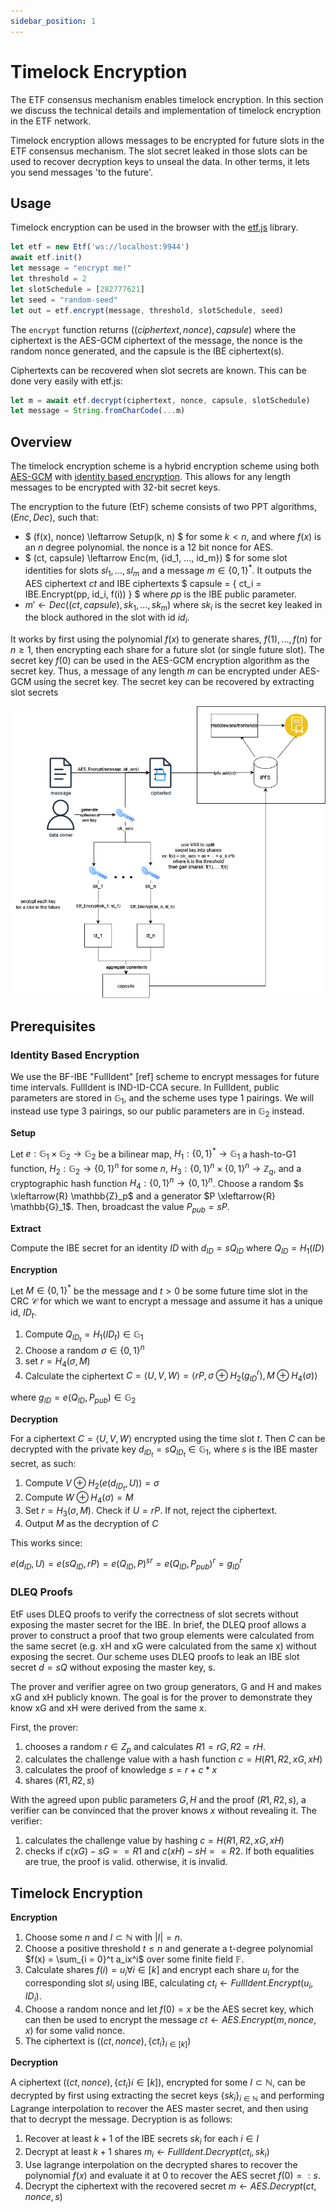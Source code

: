 ```yaml
---
sidebar_position: 1
---
```


# Timelock Encryption

The ETF consensus mechanism enables timelock encryption. In this section we discuss the technical details and implementation of timelock encryption in the ETF network.

Timelock encryption allows messages to be encrypted for future slots in the ETF consensus mechanism. The slot secret leaked in those slots can be used to recover decryption keys to unseal the data. In other terms, it lets you send messages 'to the future'.

## Usage

Timelock encryption can be used in the browser with the [etf.js](https://github.com/ideal-lab5/etf.js) library.

```javascript
let etf = new Etf('ws://localhost:9944')
await etf.init()
let message = "encrypt me!"
let threshold = 2
let slotSchedule = [282777621]
let seed = "random-seed"
let out = etf.encrypt(message, threshold, slotSchedule, seed)
```

The `encrypt` function returns $((ciphertext, nonce), capsule)$ where the ciphertext is the AES-GCM ciphertext of the message, the nonce is the random nonce generated, and the capsule is the IBE ciphertext(s).

Ciphertexts can be recovered when slot secrets are known. This can be done very easily with etf.js:

```javascript
let m = await etf.decrypt(ciphertext, nonce, capsule, slotSchedule)
let message = String.fromCharCode(...m)
```

## Overview

The timelock encryption scheme is a hybrid encryption scheme using both [AES-GCM](https://csrc.nist.rip/groups/ST/toolkit/BCM/documents/proposedmodes/gcm/gcm-spec.pdf) with [identity based encryption](#identity-based-encryption). This allows for any length messages to be encrypted with 32-bit secret keys. 

The encryption to the future (EtF) scheme consists of two PPT algorithms, $(Enc, Dec)$, such that:

- $ (f(x), nonce) \leftarrow Setup(k, n) $ for some $k < n$, and where $f(x)$ is an $n$ degree polynomial. the nonce is a 12 bit nonce for AES.
- $ (ct, capsule) \leftarrow Enc(m, {id_1, ..., id_m}) $ for some slot identities for slots $sl_1, ..., sl_m$ and a message $m \in \{0, 1\}^*$. It outputs the AES ciphertext $ct$ and IBE ciphertexts $ capsule = { ct_i = IBE.Encrypt(pp, id_i, f(i)) } $ where $pp$ is the IBE public parameter.
- $m' \leftarrow Dec((ct, capsule), {sk_1, ..., sk_m})$ where $sk_i$ is the secret key leaked in the block authored in the slot with id $id_i$.

It works by first using the polynomial $f(x)$ to generate shares, $f(1), ..., f(n)$ for $n \geq 1$, then encrypting each share for a future slot (or single future slot). The secret key $f(0)$ can be used in the AES-GCM encryption algorithm as the secret key. Thus, a message of any length $m$ can be encrypted under AES-GCM using the secret key. The secret key can be recovered by extracting slot secrets 

![2](../../static/assets/aes_etf.png)

## Prerequisites

### Identity Based Encryption

We use the BF-IBE "FullIdent" [ref] scheme to encrypt messages for future time intervals. FullIdent is IND-ID-CCA secure. In FullIdent, public parameters are stored in $\mathbb{G}_1$, and the scheme uses type 1 pairings. We will instead use type 3 pairings, so our public parameters are in $\mathbb{G}_2$ instead.

**Setup**

Let $e: \mathbb{G}_1 \times \mathbb{G}_2 \to \mathbb{G}_2$ be a bilinear map, $H_1: \{0, 1\}^* \to \mathbb{G}_1$ a hash-to-G1 function, $H_2: \mathbb{G}_2 \to \{0, 1\}^n$ for some $n$, $H_3: \{0, 1\}^n \times \{0, 1\}^n \to \mathbb{Z}_q$, and a cryptographic hash function $H_4: \{0, 1\}^n \to \{0, 1\}^n$. Choose a random $s \xleftarrow{R} \mathbb{Z}_p$ and a generator $P \xleftarrow{R} \mathbb{G}_1$. Then, broadcast the value $P_{pub} = sP$.

**Extract**

Compute the IBE secret for an identity $ID$ with $d_{ID} = sQ_{ID}$ where $Q_{ID} = H_1(ID)$

**Encryption**

Let $M \in \{0, 1\}^*$ be the message and $t > 0$ be some future time slot in the CRC $\mathcal{C}$ for which we want to encrypt a message and assume it has a unique id, $ID_t$.

1. Compute $Q_{ID_t} = H_1(ID_t) \in \mathbb{G}_1$
2. Choose a random $\sigma \in \{0, 1\}^n$
3. set $r = H_4(\sigma, M)$
4. Calculate the ciphertext $C = \left<U, V, W\right> = \left< rP, \sigma \oplus H_2(g^r_{ID}), M \oplus H_4(\sigma) \right>$


where $g_{ID} = e(Q_{ID}, P_{pub}) \in \mathbb{G}_2$

**Decryption**

For a ciphertext $C = \left <U, V, W\right >$ encrypted using the time slot $t$. Then $C$ can be decrypted with the private key $d_{ID_t} = s Q_{ID_t} \in \mathbb{G}_1$, where $s$ is the IBE master secret, as such:

1. Compute $V \oplus H_2(e(d_{ID_t}, U)) = \sigma$
2. Compute $W \oplus H_4(\sigma) = M$
3. Set $r = H_3(\sigma, M)$. Check if $U = rP$. If not, reject the ciphertext.
4. Output $M$ as the decryption of $C$

This works since:

$e(d_{ID}, U) = e(sQ_{ID}, rP) = e(Q_{ID}, P)^{sr} = e(Q_{ID}, P_{pub})^r = g_{ID}^r$


### DLEQ Proofs

EtF uses DLEQ proofs to verify the correctness of slot secrets without exposing the master secret for the IBE. In brief, the DLEQ proof allows a prover to construct a proof that two group elements were calculated from the same secret (e.g. xH and xG were calculated from the same x) without exposing the secret. Our scheme uses DLEQ proofs to leak an IBE slot secret $d = sQ$ without exposing the master key, s.

The prover and verifier agree on two group generators, G and H and makes xG and xH publicly known. The goal is for the prover to demonstrate they know xG and xH were derived from the same x.

First, the prover:
1. chooses a random $r \in Z_p$ and calculates $R1 = rG, R2 = rH$.
2. calculates the challenge value with a hash function $c = H(R1, R2, xG, xH)$
3. calculates the proof of knowledge $s = r + c* x$
4. shares $(R1, R2, s)$

With the agreed upon public parameters $G, H$ and the proof $(R1, R2, s)$, a verifier can be convinced that the prover knows $x$ without revealing it. The verifier:
1. calculates the challenge value by hashing $c = H(R1, R2, xG, xH)$
2. checks if $c(xG) - sG == R1$ and $c(xH) - sH == R2$. If both equalities are true, the proof is valid. otherwise, it is invalid.

## Timelock Encryption

$\textbf{Encryption}$

1. Choose some $n$ and $I \subset \mathbb{N}$ with $|I| = n$.
2. Choose a positive threshold $t \leq n$ and generate a t-degree polynomial $f(x) = \sum_{i = 0}^t a_ix^i$ over some finite field $\mathbb{F}$.
3. Calculate shares $f(i) = u_i \forall i \in [k]$ and encrypt each share $u_i$ for the corresponding slot $sl_i$ using IBE, calculating $ct_i \leftarrow FullIdent.Encrypt(u_i, ID_i)$.
4. Choose a random nonce and let $f(0) = x$ be the AES secret key, which can then be used to encrypt the message $ct \leftarrow AES.Encrypt(m, nonce, x)$ for some valid nonce.
5. The ciphertext is $((ct, nonce), \{ct_i\}_{i \in [k]})$

$\textbf{Decryption}$

A ciphertext $((ct, nonce), \{ct_i\}i \in [k])$, encrypted for some $I \subset \mathbb{N}$, can be decrypted by first using extracting the secret keys $\{sk_i\}_{i \in \mathbb{N}}$ and performing Lagrange interpolation to recover the AES master secret, and then using that to decrypt the message. Decryption is as follows:

1. Recover at least $k+1$ of the IBE secrets $sk_i$ for each $i \in I$
2. Decrypt at least $k+1$ shares $m_i \leftarrow FullIdent.Decrypt(ct_i, sk_i)$
3. Use lagrange interpolation on the decrypted shares to recover the polynomial $f(x)$ and evaluate it at $0$ to recover the AES secret $f(0) =: s$.
4. Decrypt the ciphertext with the recovered secret $m \leftarrow AES.Decrypt(ct, nonce, s)$